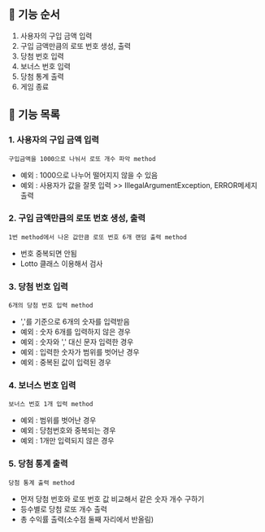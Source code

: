 ## 🚀 기능 순서
1. 사용자의 구입 금액 입력
2. 구입 금액만큼의 로또 번호 생성, 출력
3. 당첨 번호 입력
4. 보너스 번호 입력
5. 당첨 통계 출력
6. 게임 종료

## 🚀 기능 목록
### 1. 사용자의 구입 금액 입력
    구입금액을 1000으로 나눠서 로또 개수 파악 method
- 예외 : 1000으로 나누어 떨어지지 않을 수 있음
- 예외 : 사용자가 값을 잘못 입력 >> IllegalArgumentException, ERROR메세지 출력

### 2. 구입 금액만큼의 로또 번호 생성, 출력
    1번 method에서 나온 값만큼 로또 번호 6개 랜덤 출력 method
- 번호 중복되면 안됨
- Lotto 클래스 이용해서 검사

### 3. 당첨 번호 입력
    6개의 당첨 번호 입력 method
- ','를 기준으로 6개의 숫자를 입력받음
- 예외 : 숫자 6개를 입력하지 않은 경우
- 예외 : 숫자와 ',' 대신 문자 입력한 경우
- 예외 : 입력한 숫자가 범위를 벗어난 경우
- 예외 : 중복된 값이 입력된 경우

### 4. 보너스 번호 입력
    보너스 번호 1개 입력 method
- 예외 : 범위를 벗어난 경우
- 예외 : 당첨번호와 중복되는 경우
- 예외 : 1개만 입력되지 않은 경우

### 5. 당첨 통계 출력
    당첨 통계 출력 method
- 먼저 당첨 번호와 로또 번호 값 비교해서 같은 숫자 개수 구하기
- 등수별로 당첨 로또 개수 출력
- 총 수익률 출력(소수점 둘째 자리에서 반올림)






